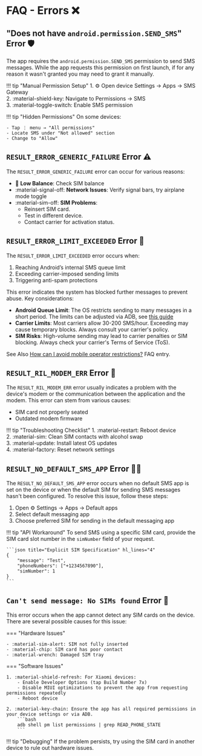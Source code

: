 # FAQ - Errors ❌

## "Does not have `android.permission.SEND_SMS`" Error 🛡️

The app requires the `android.permission.SEND_SMS` permission to send SMS messages. While the app requests this permission on first launch, if for any reason it wasn't granted you may need to grant it manually.

!!! tip "Manual Permission Setup" 
    1. :gear: Open device Settings → Apps → SMS Gateway  
    2. :material-shield-key: Navigate to Permissions → SMS  
    3. :material-toggle-switch: Enable SMS permission  
    
!!! tip "Hidden Permissions"
    On some devices:

    - Tap ⋮ menu → "All permissions"  
    - Locate SMS under "Not allowed" section  
    - Change to "Allow"

## `RESULT_ERROR_GENERIC_FAILURE` Error ⚠️

The `RESULT_ERROR_GENERIC_FAILURE` error can occur for various reasons:

- :money_with_wings: **Low Balance**: Check SIM balance
- :material-signal-off: **Network Issues**: Verify signal bars, try airplane mode toggle  
- :material-sim-off: **SIM Problems**:
    - Reinsert SIM card.
    - Test in different device.
    - Contact carrier for activation status.

## `RESULT_ERROR_LIMIT_EXCEEDED` Error 🚫

The `RESULT_ERROR_LIMIT_EXCEEDED` error occurs when:

1. Reaching Android’s internal SMS queue limit
2. Exceeding carrier-imposed sending limits
3. Triggering anti-spam protections

This error indicates the system has blocked further messages to prevent abuse. Key considerations:

- **Android Queue Limit**: The OS restricts sending to many messages in a short period. The limits can be adjusted via ADB, see [this guide](https://www.xda-developers.com/change-sms-limit-android/)
- **Carrier Limits**: Most carriers allow 30-200 SMS/hour. Exceeding may cause temporary blocks. Always consult your carrier's policy.
- **SIM Risks**: High-volume sending may lead to carrier penalties or SIM blocking. Always check your carrier's Terms of Service (ToS).

See Also [How can I avoid mobile operator restrictions?](./general.md#how-can-i-avoid-mobile-operator-restrictions) FAQ entry.

## `RESULT_RIL_MODEM_ERR` Error 📶

The `RESULT_RIL_MODEM_ERR` error usually indicates a problem with the device's modem or the communication between the application and the modem. This error can stem from various causes:

- SIM card not properly seated  
- Outdated modem firmware  

!!! tip "Troubleshooting Checklist"
    1. :material-restart: Reboot device  
    2. :material-sim: Clean SIM contacts with alcohol swap  
    3. :material-update: Install latest OS updates  
    4. :material-factory: Reset network settings

## `RESULT_NO_DEFAULT_SMS_APP` Error 📱❌

The `RESULT_NO_DEFAULT_SMS_APP` error occurs when no default SMS app is set on the device or when the default SIM for sending SMS messages hasn't been configured. To resolve this issue, follow these steps:

1. Open :gear: Settings → Apps → Default apps  
2. Select default messaging app  
3. Choose preferred SIM for sending in the default messaging app

!!! tip "API Workaround"
    To send SMS using a specific SIM card, provide the SIM card slot number in the `simNumber` field of your request.

    ```json title="Explicit SIM Specification" hl_lines="4"
    {
        "message": "Test",
        "phoneNumbers": ["+1234567890"],
        "simNumber": 1
    }
    ```

## `Can't send message: No SIMs found` Error 📴

This error occurs when the app cannot detect any SIM cards on the device. There are several possible causes for this issue:

=== "Hardware Issues"  
 
    - :material-sim-alert: SIM not fully inserted  
    - :material-chip: SIM card has poor contact  
    - :material-wrench: Damaged SIM tray
 
=== "Software Issues"  
 
    1. :material-shield-refresh: For Xiaomi devices:
        - Enable Developer Options (tap Build Number 7x)
        - Disable MIUI optimizations to prevent the app from requesting permissions repeatedly
        - Reboot device
 
    2. :material-key-chain: Ensure the app has all required permissions in your device settings or via ADB.  
        ```bash
        adb shell pm list permissions | grep READ_PHONE_STATE
        ```

!!! tip "Debugging"
    If the problem persists, try using the SIM card in another device to rule out hardware issues.
